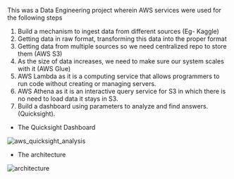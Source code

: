 This was a Data Engineering project wherein AWS services were used for the following steps

1. Build a mechanism to ingest data from different sources (Eg- Kaggle)
2. Getting data in raw format, transforming this data into the proper format
3. Getting data from multiple sources so we need centralized repo to store them (AWS S3)
4. As the size of data increases, we need to make sure our system scales with it (AWS Glue)
5. AWS Lambda as it is a computing service that allows programmers to run code without creating or managing servers.
6. AWS Athena as it is an interactive query service for S3 in which there is no need to load data it stays in S3.
7. Build a dashboard using parameters to analyze and find answers. (Quicksight).

- The Quicksight Dashboard
  
![aws_quicksight_analysis](https://github.com/niyatid13/youtube_data_analysis/assets/88267162/e792e561-a4ab-40fb-bc36-df89d773d46a)

- The architecture


![architecture](https://github.com/niyatid13/youtube_data_analysis/assets/88267162/7ad59457-2387-49bd-a42f-5f4a9ca6362a)
